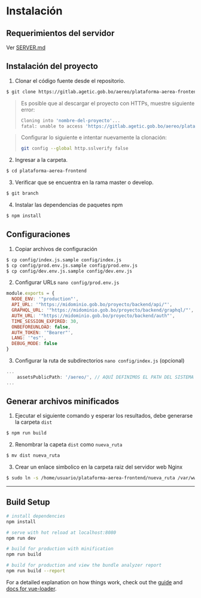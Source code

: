 # Instalación

## Requerimientos del servidor

Ver [SERVER.md](SERVER.md)

## Instalación del proyecto

1. Clonar el código fuente desde el repositorio.

```sh
$ git clone https://gitlab.agetic.gob.bo/aereo/plataforma-aerea-frontend.git
```

> Es posible que al descargar el proyecto con HTTPs, muestre siguiente error:
> ```sh
> Cloning into 'nombre-del-proyecto'...
> fatal: unable to access 'https://gitlab.agetic.gob.bo/aereo/plataforma-aerea-frontend.git/': server certificate verification >failed. CAfile: /etc/ssl/certs/ca-certificates.crt CRLfile: none
> ```


> Configurar lo siguiente e intentar nuevamente la clonación:
> ```sh
> git config --global http.sslverify false
> ```

2. Ingresar a la carpeta.

```sh
$ cd plataforma-aerea-frontend
```

3. Verificar que se encuentra en la rama master o develop.

```sh
$ git branch
```

4. Instalar las dependencias de paquetes npm

```sh
$ npm install
```

## Configuraciones

1. Copiar archivos de configuración

```sh
$ cp config/index.js.sample config/index.js
$ cp config/prod.env.js.sample config/prod.env.js
$ cp config/dev.env.js.sample config/dev.env.js
```

2. Configurar URLs `nano config/prod.env.js`

```js
module.exports = {
  NODE_ENV: '"production"',
  API_URL: '"https://midominio.gob.bo/proyecto/backend/api/"',
  GRAPHQL_URL: '"https://midominio.gob.bo/proyecto/backend/graphql/"',
  AUTH_URL: '"https://midominio.gob.bo/proyecto/backend/auth"',
  TIME_SESSION_EXPIRED: 30,
  ONBEFOREUNLOAD: false,
  AUTH_TOKEN: '"Bearer"',
  LANG: '"es"',
  DEBUG_MODE: false
}
```

3. Configurar la ruta de subdirectorios `nano config/index.js` (opcional)

```js
...
    assetsPublicPath: '/aereo/', // AQUÍ DEFINIMOS EL PATH DEL SISTEMA
...
```

## Generar archivos minificados

1. Ejecutar el siguiente comando y esperar los resultados, debe generarse la carpeta `dist`

```sh
$ npm run build
```

2. Renombrar la capeta `dist` como `nueva_ruta`

```sh
$ mv dist nueva_ruta
```

3. Crear un enlace simbolico en la carpeta raiz del servidor web Nginx

```sh
$ sudo ln -s /home/usuario/plataforma-aerea-frontend/nueva_ruta /var/www/html/proyecto
```

---

## Build Setup

``` bash
# install dependencies
npm install

# serve with hot reload at localhost:8080
npm run dev

# build for production with minification
npm run build

# build for production and view the bundle analyzer report
npm run build --report
```

For a detailed explanation on how things work, check out the [guide](http://vuejs-templates.github.io/webpack/) and [docs for vue-loader](http://vuejs.github.io/vue-loader).

